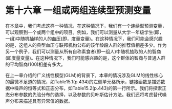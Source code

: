 # 第十六章 一组或两组连续型预测变量

在本章中，我们考虑这样一种情况，在这种情况下，我们有一个连续型预测变量，可以观察到一个或两个组中的项目。例如，我们可以测量从大学一年级学生(即，一组)中随机抽样的人的血压(即，度量变量)。在这种情况下，我们可能会感兴趣的是，这组人的典型血压与联邦机构公布的该年龄段人群的推荐值相差多少。作为另一个例子，我们可以测量从所有自称素食者(即一组人)中随机抽取的人的智商(即度量变量)。在这种情况下，我们可能感兴趣的是，这个群体的智商与普通人群的平均智商(100)相差有多大。

在上一章介绍的广义线性模型(GLM)的背景下，本章的情况涉及GLM的线性核心的最微不足道的情况，如Table15.1(p.434)的左侧单元格所示，链接函数是描述数据中噪声的恒等式和正态分布，如Table15.2(p.443)的第一行所示。我们将探索正态分布参数的先验分布的选择，以及参数的贝叶斯估计方法。我们还将考虑替代噪声分布来描述具有异常值的数据。

